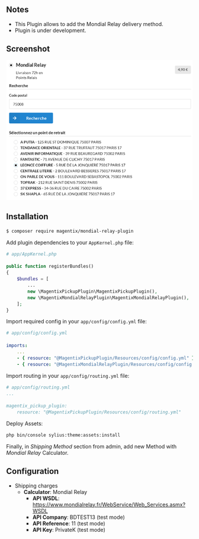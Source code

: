## Notes

* This Plugin allows to add the Mondial Relay delivery method.
* Plugin is under development.

## Screenshot

![Alt text](doc/images/shipping.png "Mondial Relay Shipping Method")

## Installation

```bash
$ composer require magentix/mondial-relay-plugin
```

Add plugin dependencies to your `AppKernel.php` file:

```php
# app/AppKernel.php

public function registerBundles()
{
    $bundles = [
        ...
        new \MagentixPickupPlugin\MagentixPickupPlugin(),
        new \MagentixMondialRelayPlugin\MagentixMondialRelayPlugin(),
    ];
}
```

Import required config in your `app/config/config.yml` file:

```yaml
# app/config/config.yml

imports:
    ...
    - { resource: "@MagentixPickupPlugin/Resources/config/config.yml" }
    - { resource: "@MagentixMondialRelayPlugin/Resources/config/config.yml" }
```
    
Import routing in your `app/config/routing.yml` file:

```yaml
# app/config/routing.yml
...

magentix_pickup_plugin:
    resource: "@MagentixPickupPlugin/Resources/config/routing.yml"
```

Deploy Assets:

```bash
php bin/console sylius:theme:assets:install
```

Finally, in *Shipping Method* section from admin, add new Method with *Mondial Relay* Calculator.

## Configuration

* Shipping charges
  * **Calculator**: Mondial Relay
      * **API WSDL**: https://www.mondialrelay.fr/WebService/Web_Services.asmx?WSDL
      * **API Company**: BDTEST13 (test mode)
      * **API Reference**: 11 (test mode)
      * **API Key**: PrivateK (test mode)